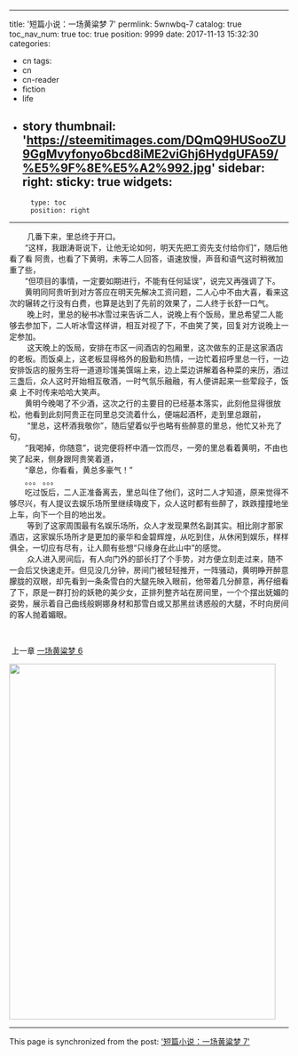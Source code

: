 
---
title: '短篇小说：一场黄粱梦 7'
permlink: 5wnwbq-7
catalog: true
toc_nav_num: true
toc: true
position: 9999
date: 2017-11-13 15:32:30
categories:
- cn
tags:
- cn
- cn-reader
- fiction
- life
- story
thumbnail: 'https://steemitimages.com/DQmQ9HUSooZU9GgMvyfonyo6bcd8iME2viGhj6HydgUFA59/%E5%9F%8E%E5%A2%992.jpg'
sidebar:
    right:
        sticky: true
widgets:
    -
        type: toc
        position: right
---


<html>
<p>&nbsp;　　几番下来，里总终于开口。<br>
　　“这样，我跟涛哥说下，让他无论如何，明天先把工资先支付给你们”，随后他看了看 阿贵，也看了下黄明，未等二人回答，语速放慢，声音和语气这时稍微加重了些，<br>
　　“但项目的事情，一定要如期进行，不能有任何延误”，说完又再强调了下。<br>
　　黄明同阿贵听到对方答应在明天先解决工资问题，二人心中不由大喜，看来这次的辗转之行没有白费，也算是达到了先前的效果了，二人终于长舒一口气。<br>
&nbsp;　　晚上时，里总的秘书冰雪过来告诉二人，说晚上有个饭局，里总希望二人能够去参加下，二人听冰雪这样讲，相互对视了下，不由笑了笑，回复对方说晚上一定参加。<br>
&nbsp;　　这天晚上的饭局，安排在市区一间酒店的包厢里，这次做东的正是这家酒店的老板。而饭桌上，这老板显得格外的殷勤和热情，一边忙着招呼里总一行，一边安排饭店的服务生将一道道珍馐美馔端上来，边上菜边讲解着各种菜的来历，酒过三盏后，众人这时开始相互敬酒，一时气氛乐融融，有人便讲起来一些荤段子，饭桌 上不时传来哈哈大笑声。<br>
　　黄明今晚喝了不少酒，这次之行的主要目的已经基本落实，此刻他显得很放松，他看到此刻阿贵正在同里总交流着什么，便端起酒杯，走到里总跟前，<br>
&nbsp;　　“里总，这杯酒我敬你”，随后望着似乎也略有些醉意的里总，他忙又补充了句，<br>
　　“我喝掉，你随意”，说完便将杯中酒一饮而尽，一旁的里总看着黄明，不由也笑了起来，侧身跟阿贵笑着道，<br>
　　“章总，你看看，黄总多豪气！”<br>
　　。。。 。。。<br>
　　吃过饭后，二人正准备离去，里总叫住了他们，这时二人才知道，原来觉得不够尽兴，有人提议去娱乐场所里继续嗨皮下，众人这时都有些醉了，跌跌撞撞地坐上车，向下一个目的地出发。<br>
&nbsp;　　等到了这家周围最有名娱乐场所，众人才发现果然名副其实。相比刚才那家酒店，这家娱乐场所才是更加的豪华和金碧辉煌，从吃到住，从休闲到娱乐，样样俱全，一切应有尽有，让人颇有些想“只缘身在此山中”的感觉。<br>
&nbsp;　　众人进入房间后，有人向门外的部长打了个手势，对方便立刻走过来，随不一会后又快速走开。但见没几分钟，房间门被轻轻推开，一阵骚动，黄明睁开醉意朦胧的双眼，却先看到一条条雪白的大腿先映入眼前，他带着几分醉意，再仔细看了下，原是一群打扮的妖艳的美少女，正排列整齐站在房间里，一个个摆出妩媚的姿势，展示着自己曲线般婀娜身材和那雪白或又那黑丝诱惑般的大腿，不时向房间的客人抛着媚眼。 &nbsp;</p>
<p><br></p>
<p>&nbsp;上一章 <a href="https://steemit.com/cn/@rivalhw/4bn6pr-6">一场黄粱梦 6</a></p>
<p><img src="https://steemitimages.com/DQmQ9HUSooZU9GgMvyfonyo6bcd8iME2viGhj6HydgUFA59/%E5%9F%8E%E5%A2%992.jpg" width="480" height="640"/></p>
</html>

- - -

This page is synchronized from the post: ['短篇小说：一场黄粱梦 7'](https://steemit.com/@rivalhw/5wnwbq-7)
